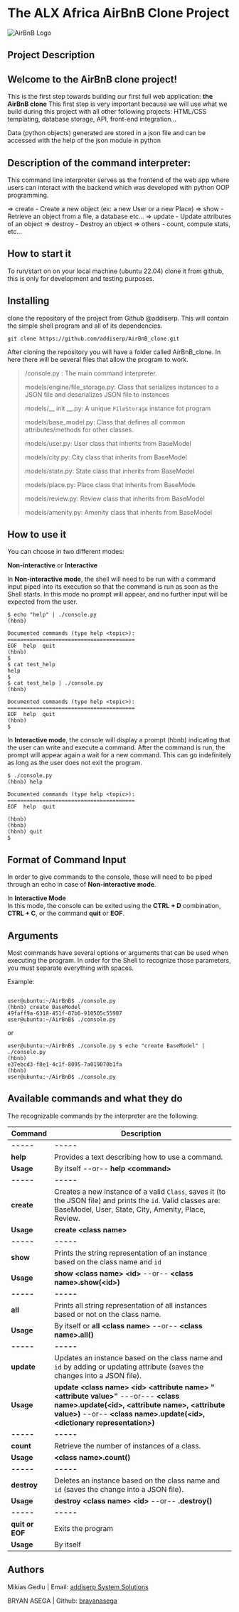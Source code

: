 # The ALX Africa AirBnB Clone Project
![AirBnB Logo](https://www.pngitem.com/pimgs/m/132-1322125_transparent-background-airbnb-logo-hd-png-download.png)

## Project Description
## Welcome to the AirBnB clone project!
This is the first step towards building our first full web application: 
<b>the AirBnB clone</b> This first step is very important because we will use what we build during this project with all other following projects: HTML/CSS templating, database storage, API, front-end integration… 

Data (python objects) generated are stored in a json file and can be accessed with the help of the json module in python

## Description of the command interpreter:

This command line interpreter  serves as the frontend of the web app where users can interact with the backend which was developed with python OOP programming.

  =>  create - Create a new object (ex: a new User or a new Place)
  =>  show -   Retrieve an object from a file, a database etc…
  =>  update - Update attributes of an object
  =>  destroy - Destroy an object
  => others -   count, compute stats, etc…

## How to start it

To run/start on on your local machine (ubuntu 22.04) clone it from github, this is only for development and testing purposes.

## Installing

clone the repository of the project from Github @addiserp. This will contain the simple shell program and all of its dependencies.

```
git clone https://github.com/addiserp/AirBnB_clone.git
```
After cloning the repository you will have a folder called AirBnB_clone. In here there will be several files that allow the program to work.

> /console.py : The main command interpreter.
>
> models/engine/file_storage.py: Class that serializes instances to a JSON file and deserializes JSON file to instances
> 
> models/__ init __.py:  A unique `FileStorage` instance fot program
> 
> models/base_model.py: Class that defines all common attributes/methods for other classes.
> 
> models/user.py: User class that inherits from BaseModel
>
>models/city.py: City class that inherits from BaseModel
> 
>models/state.py: State class that inherits from BaseModel
>
>models/place.py: Place class that inherits from BaseMode
>
>models/review.py: Review class that inherits from BaseModel
>
>models/amenity.py: Amenity class that inherits from BaseModel
>

## How to use it
You can choose in two different modes:


**Non-interactive** or **Interactive** 

In **Non-interactive mode**, the shell will need to be run with a command input piped into its execution so that the command is run as soon as the Shell starts. In this mode no prompt will appear, and no further input will be expected from the user.


```
$ echo "help" | ./console.py
(hbnb)

Documented commands (type help <topic>):
========================================
EOF  help  quit
(hbnb) 
$
$ cat test_help
help
$
$ cat test_help | ./console.py
(hbnb)

Documented commands (type help <topic>):
========================================
EOF  help  quit
(hbnb) 
$
```
In **Interactive mode**, the console will display a prompt (hbnb) indicating that the user can write and execute a command. After the command is run, the prompt will appear again a wait for a new command. This can go indefinitely as long as the user does not exit the program.

```
$ ./console.py
(hbnb) help

Documented commands (type help <topic>):
========================================
EOF  help  quit

(hbnb) 
(hbnb) 
(hbnb) quit
$
```

## Format of Command Input

In order to give commands to the console, these will need to be piped through an echo in case of  **Non-interactive mode**.

In  **Interactive Mode**  
In this mode, the console can be exited using the **CTRL + D** combination,  **CTRL + C**, or the command **quit** or **EOF**.

## Arguments

Most commands have several options or arguments that can be used when executing the program. In order for the Shell to recognize those parameters, you must separate everything with spaces.

Example:

```

user@ubuntu:~/AirBnB$ ./console.py
(hbnb) create BaseModel
49faff9a-6318-451f-87b6-910505c55907
user@ubuntu:~/AirBnB$ ./console.py

```

or

```
user@ubuntu:~/AirBnB$ ./console.py $ echo "create BaseModel" | ./console.py
(hbnb)
e37ebcd3-f8e1-4c1f-8095-7a019070b1fa
(hbnb)
user@ubuntu:~/AirBnB$ ./console.py
```

## Available commands and what they do

The recognizable commands by the interpreter are the following:

|Command| Description |
|--|--|
| **-----** | **-----** |
| **help** | Provides a text describing how to use a command.  |
| **Usage** | By itself --or-- **help <command\>** |
| **-----** | **-----** |
| **create** | Creates a new instance of a valid `Class`, saves it (to the JSON file) and prints the `id`.  Valid classes are: BaseModel, User, State, City, Amenity, Place, Review. |
| **Usage** | **create <class name\>**|
| **-----** | **-----** |
| **show** | Prints the string representation of an instance based on the class name and `id`  |
| **Usage** | **show <class name\> <id\>** --or-- **<class name\>.show(<id\>)**|
| **-----** | **-----** |
| **all** | Prints all string representation of all instances based or not on the class name.  |
| **Usage** | By itself or **all <class name\>** --or-- **<class name\>.all()** |
| **-----** | **-----** |
| **update** | Updates an instance based on the class name and `id` by adding or updating attribute (saves the changes into a JSON file).  |
| **Usage** | **update <class name\> <id\> <attribute name\> "<attribute value\>"** ---or--- **<class name\>.update(<id\>, <attribute name\>, <attribute value\>)** --or-- **<class name\>.update(<id\>, <dictionary representation\>)**|
| **-----** | **-----** |
| **count** | Retrieve the number of instances of a class.  |
| **Usage** | **<class name\>.count()** |
| **-----** | **-----** |
| **destroy** | Deletes an instance based on the class name and `id` (saves the change into a JSON file).  |
| **Usage** | **destroy <class name\> <id\>** --or-- **<class name>.destroy(<id>)** |
| **-----** | **-----** |
| **quit or EOF** | Exits the program |
| **Usage** | By itself |

## Authors

Mikias Gedlu | Email: [addiserp System Solutions](mailto:addiserp@gmail.com) 

BRYAN ASEGA | Github: [brayanasega](mailto:brayanasega@gmail.com)
